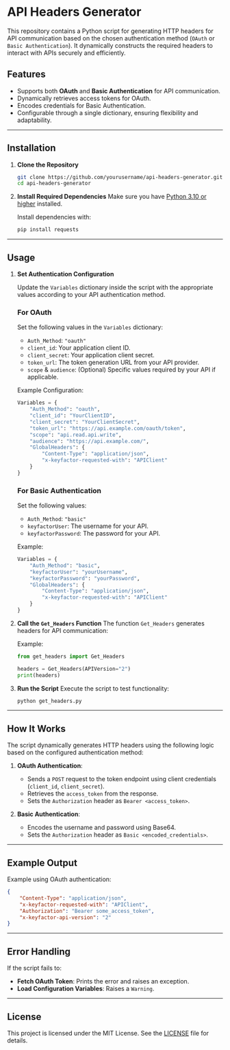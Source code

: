 # API Headers Generator

This repository contains a Python script for generating HTTP headers for API communication based on the chosen authentication method (`OAuth` or `Basic Authentication`). It dynamically constructs the required headers to interact with APIs securely and efficiently.

## Features

- Supports both **OAuth** and **Basic Authentication** for API communication.
- Dynamically retrieves access tokens for OAuth.
- Encodes credentials for Basic Authentication.
- Configurable through a single dictionary, ensuring flexibility and adaptability.

---

## Installation

1. **Clone the Repository**
    ```bash
    git clone https://github.com/yourusername/api-headers-generator.git
    cd api-headers-generator
    ```

2. **Install Required Dependencies**
    Make sure you have [Python 3.10 or higher](https://www.python.org/downloads/) installed.

    Install dependencies with:
    ```bash
    pip install requests
    ```

---

## Usage

1. **Set Authentication Configuration**

    Update the `Variables` dictionary inside the script with the appropriate values according to your API authentication method. 

    ### For OAuth
    Set the following values in the `Variables` dictionary:
    - `Auth_Method`: `"oauth"`
    - `client_id`: Your application client ID.
    - `client_secret`: Your application client secret.
    - `token_url`: The token generation URL from your API provider.
    - `scope` & `audience`: (Optional) Specific values required by your API if applicable.

    Example Configuration:
    ```python
    Variables = {
        "Auth_Method": "oauth",
        "client_id": "YourClientID",
        "client_secret": "YourClientSecret",
        "token_url": "https://api.example.com/oauth/token",
        "scope": "api.read.api.write",
        "audience": "https://api.example.com/",
        "GlobalHeaders": {
            "Content-Type": "application/json",
            "x-keyfactor-requested-with": "APIClient"
        }
    }
    ```

    ### For Basic Authentication
    Set the following values:
    - `Auth_Method`: `"basic"`
    - `keyfactorUser`: The username for your API.
    - `keyfactorPassword`: The password for your API.

    Example:
    ```python
    Variables = {
        "Auth_Method": "basic",
        "keyfactorUser": "yourUsername",
        "keyfactorPassword": "yourPassword",
        "GlobalHeaders": {
            "Content-Type": "application/json",
            "x-keyfactor-requested-with": "APIClient"
        }
    }
    ```

2. **Call the `Get_Headers` Function**
    The function `Get_Headers` generates headers for API communication:

    Example:
    ```python
    from get_headers import Get_Headers

    headers = Get_Headers(APIVersion="2")
    print(headers)
    ```

3. **Run the Script**
    Execute the script to test functionality:
    ```bash
    python get_headers.py
    ```

---

## How It Works

The script dynamically generates HTTP headers using the following logic based on the configured authentication method:

1. **OAuth Authentication**:
   - Sends a `POST` request to the token endpoint using client credentials (`client_id`, `client_secret`).
   - Retrieves the `access_token` from the response.
   - Sets the `Authorization` header as `Bearer <access_token>`.

2. **Basic Authentication**:
   - Encodes the username and password using Base64.
   - Sets the `Authorization` header as `Basic <encoded_credentials>`.

---

## Example Output

Example using OAuth authentication:
```json
{
    "Content-Type": "application/json",
    "x-keyfactor-requested-with": "APIClient",
    "Authorization": "Bearer some_access_token",
    "x-keyfactor-api-version": "2"
}
```

---

## Error Handling

If the script fails to:
- **Fetch OAuth Token**: Prints the error and raises an exception.
- **Load Configuration Variables**: Raises a `Warning`.

---

## License
This project is licensed under the MIT License. See the [LICENSE](LICENSE) file for details.
